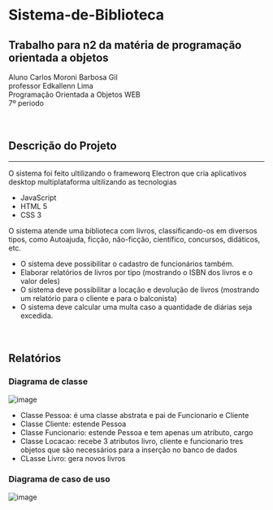 # Sistema-de-Biblioteca
## Trabalho para n2 da matéria de programação orientada a objetos
Aluno Carlos Moroni Barbosa Gil<br>
professor Edkallenn Lima <br>
Programação Orientada a Objetos WEB <br>
7º periodo<br><br><br>


## Descrição do Projeto
---
O sistema foi feito ultilizando o frameworq Electron que cria aplicativos desktop 
multiplataforma ultilizando as tecnologias

- JavaScript
- HTML 5
- CSS 3

O sistema atende uma biblioteca com livros, classificando-os em diversos tipos,
como Autoajuda, ficção, não-ficção, científico, concursos, didáticos, etc.

- O sistema deve possibilitar o cadastro de funcionários também.
- Elaborar relatórios de livros por tipo (mostrando o ISBN dos livros e o valor deles)
- O sistema deve possibilitar a locação e devolução de livros (mostrando um relatório para o cliente e para o balconista)
- O sistema deve calcular uma multa caso a quantidade de diárias seja excedida.
<br><br><br>

## Relatórios
 
### Diagrama de classe
![image](https://user-images.githubusercontent.com/92612454/144765719-ea6f76b4-5e3c-4062-95bc-aac2cb08d083.png)


- Classe Pessoa: é uma classe abstrata e pai de Funcionario e Cliente
- Classe Cliente: estende Pessoa 
- Classe Funcionario: estende Pessoa e tem apenas um atributo, cargo
- Classe Locacao: recebe 3 atributos livro, cliente e funcionario tres objetos que são necessários para a inserção no banco de dados
- CLasse Livro: gera novos livros   

### Diagrama de caso de uso
![image](https://user-images.githubusercontent.com/92612454/144765182-6abf8c18-4abc-4b3c-82b0-e8e391ddd5f2.png)

